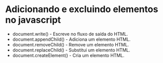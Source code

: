 # Adicionando e excluindo elementos no javascript

- document.write() - Escreve no fluxo de saída do HTML.
- document.appendChild() - Adiciona um elemento HTML.
- document.removeChild() - Remove um elemento HTML.
- document.replaceChild() - Substitui um elemento HTML.
- document.createElement() - Cria um elemento HTML.
